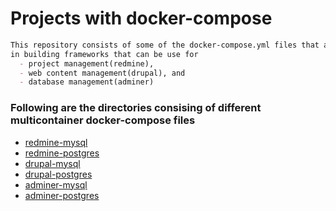 # Projects with docker-compose
```markdown
This repository consists of some of the docker-compose.yml files that are used 
in building frameworks that can be use for 
  - project management(redmine),
  - web content management(drupal), and
  - database management(adminer)
```
### Following are the directories consising of different multicontainer docker-compose files
- [redmine-mysql](./redmine/redmine-mysql)
- [redmine-postgres](./redmine/redmine-postgres)
- [drupal-mysql](./drupal/drupal-mysql)
- [drupal-postgres](./drupal/drupal-postgres)
- [adminer-mysql](./adminer/adminer-mysql)
- [adminer-postgres](./adminer/adminer-postgres)
